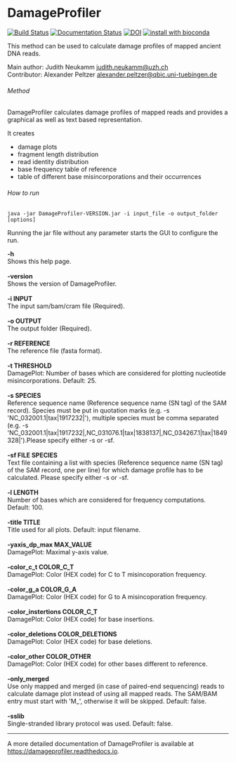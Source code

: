 # DamageProfiler
[![Build Status](https://travis-ci.org/Integrative-Transcriptomics/DamageProfiler.svg?branch=master)](https://travis-ci.org/Integrative-Transcriptomics/DamageProfiler)
[![Documentation Status](https://readthedocs.org/projects/damageprofiler/badge/?version=latest)](http://damageprofiler.readthedocs.io/en/latest/?badge=latest)
[![DOI](https://zenodo.org/badge/84447018.svg)](https://zenodo.org/badge/latestdoi/84447018)
[![install with bioconda](https://img.shields.io/badge/install%20with-bioconda-brightgreen.svg?style=flat-square)](http://bioconda.github.io/recipes/damageprofiler/README.html)

This method can be used to calculate damage profiles of mapped ancient DNA reads. 

Main author: Judith Neukamm <judith.neukamm@uzh.ch>\
Contributor: Alexander Peltzer <alexander.peltzer@qbic.uni-tuebingen.de>

###### Method
DamageProfiler calculates damage profiles of mapped reads and provides a 
graphical as well as text based representation. 

It creates 
- damage plots
- fragment length distribution
- read identity distribution 
- base frequency table of reference 
- table of different base misincorporations and their occurrences


###### How to run

```
java -jar DamageProfiler-VERSION.jar -i input_file -o output_folder [options]
```

Running the jar file without any parameter starts the GUI to configure the run.


**-h**\
Shows this help page.\
\
**-version**\
Shows the version of DamageProfiler.\
\
**-i INPUT**\
The input sam/bam/cram file (Required).\
\
**-o OUTPUT**\
The output folder (Required).\
\
**-r REFERENCE**\
The reference file (fasta format).\
\
**-t THRESHOLD**\
DamagePlot: Number of bases which are considered for plotting nucleotide misincorporations. Default: 25.\
\
**-s SPECIES**\
Reference sequence name (Reference sequence name (SN tag) of the SAM record). Species must be put in 
quotation marks (e.g. -s 'NC_032001.1|tax|1917232|'), multiple species must be comma separated 
(e.g. -s 'NC_032001.1|tax|1917232|,NC_031076.1|tax|1838137|,NC_034267.1|tax|1849328|').Please specify either -s or -sf.\
\
**-sf FILE SPECIES**\
Text file containing a list with species (Reference sequence name (SN tag) of the SAM record, one per line) for which damage profile has 
to be calculated. Please specify either -s or -sf.\
\
**-l LENGTH**\
Number of bases which are considered for frequency computations. Default: 100.\
\
**-title TITLE**\
Title used for all plots. Default: input filename.\
\
**-yaxis_dp_max MAX_VALUE**\
DamagePlot: Maximal y-axis value.\
\
**-color_c_t COLOR_C_T**\
DamagePlot: Color (HEX code) for C to T misincoporation frequency.\
\
**-color_g_a COLOR_G_A**\
DamagePlot: Color (HEX code) for G to A misincoporation frequency.\
\
**-color_instertions COLOR_C_T**\
DamagePlot: Color (HEX code) for base insertions.\
\
**-color_deletions COLOR_DELETIONS**\
DamagePlot: Color (HEX code) for base deletions.\
\
**-color_other COLOR_OTHER**\
DamagePlot: Color (HEX code) for other bases different to reference.\
\
**-only_merged**\
Use only mapped and merged (in case of paired-end sequencing) reads to calculate damage plot instead of using all mapped reads. The SAM/BAM entry must start with 'M_', otherwise it will be skipped. Default: false.\
\
**-sslib**\
Single-stranded library protocol was used. Default: false.

-------------------------------------------------------

A more detailed documentation of DamageProfiler is available at 
https://damageprofiler.readthedocs.io.